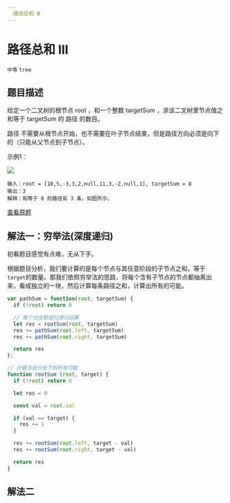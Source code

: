 ```yaml
---
  路径总和 Ⅲ
---
```


# 路径总和 Ⅲ

`中等` `tree`

## 题目描述

给定一个二叉树的根节点 root ，和一个整数 targetSum ，求该二叉树里节点值之和等于 targetSum 的 路径 的数目。

路径 不需要从根节点开始，也不需要在叶子节点结束，但是路径方向必须是向下的（只能从父节点到子节点）。

示例1：

![](https://assets.leetcode.com/uploads/2021/04/09/pathsum3-1-tree.jpg)

```
输入：root = [10,5,-3,3,2,null,11,3,-2,null,1], targetSum = 8
输出：3
解释：和等于 8 的路径有 3 条，如图所示。
```

[查看原题](https://leetcode.cn/problems/path-sum-iii/)


## 解法一：穷举法(深度递归)

初看题目感觉有点难，无从下手。

根据题目分析，我们要计算的是每个节点与其任意阶段的子节点之和，等于`target`的数量。那我们依照穷举法的思路，将每个含有子节点的节点都抽离出来，看成独立的一块，然后计算每条路径之和，计算出所有的可能。

```js
var pathSum = function(root, targetSum) {
  if (!root) return 0

  // 每个分支都进行递归运算
  let res = rootSum(root, targetSum)
  res += pathSum(root.left, targetSum)
  res += pathSum(root.right, targetSum)

  return res
};

// 计算当前分支下的所有可能
function rootSum (root, target) {
  if (!root) return 0

  let res = 0

  const val = root.val

  if (val == target) {
    res += 1
  }

  res += rootSum(root.left, target - val)
  res += rootSum(root.right, target - val)

  return res
}
```

## 解法二

